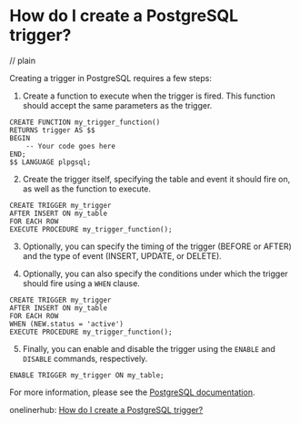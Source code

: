 # How do I create a PostgreSQL trigger?
// plain

Creating a trigger in PostgreSQL requires a few steps:
1. Create a function to execute when the trigger is fired. This function should accept the same parameters as the trigger.
```
CREATE FUNCTION my_trigger_function()
RETURNS trigger AS $$
BEGIN
    -- Your code goes here
END;
$$ LANGUAGE plpgsql;
```
2. Create the trigger itself, specifying the table and event it should fire on, as well as the function to execute.
```
CREATE TRIGGER my_trigger
AFTER INSERT ON my_table
FOR EACH ROW
EXECUTE PROCEDURE my_trigger_function();
```
3. Optionally, you can specify the timing of the trigger (BEFORE or AFTER) and the type of event (INSERT, UPDATE, or DELETE).

4. Optionally, you can also specify the conditions under which the trigger should fire using a `WHEN` clause.
```
CREATE TRIGGER my_trigger
AFTER INSERT ON my_table
FOR EACH ROW
WHEN (NEW.status = 'active')
EXECUTE PROCEDURE my_trigger_function();
```
5. Finally, you can enable and disable the trigger using the `ENABLE` and `DISABLE` commands, respectively.
```
ENABLE TRIGGER my_trigger ON my_table;
```

For more information, please see the [PostgreSQL documentation](https://www.postgresql.org/docs/current/sql-createtrigger.html).

onelinerhub: [How do I create a PostgreSQL trigger?](https://onelinerhub.com/postgresql/how-do-i-create-a-postgresql-trigger)